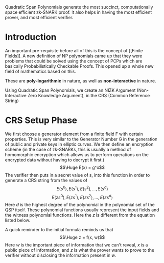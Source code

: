 Quadratic Span Polynomials generate the most succinct, computationally space efficient zk-SNARK proof. It also helps in having the most efficient prover, and most efficient verifier.
# Introduction
An important pre-requisite before all of this is the concept of [[Finite Fields]]. A new definition of NP polynomials came up that they were problems that could be solved using the concept of PCPs which are basically Probabilistically Checkable Proofs. This opened up a whole new field of mathematics based on this.

These are **poly-logarithmic** in nature, as well as **non-interactive** in nature.

Using Quadratic Span Polynomials, we create an NIZK Argument (Non-Interactive Zero Knowledge Argument), in the CRS (Common Reference String)
# CRS Setup Phase
We first choose a generator element from a finite field F with certain properties. This is very similar to the Generator Number G in the generation of public and private keys in elliptic curves. We then define an encryption scheme (in the case of zk-SNARKs, this is usually a method of homomorphic encryption which allows us to perform operations on the encrypted data without having to decrypt it first.)
$$\Huge E(x) = g^x$$
The verifier then puts in a secret value of s, into this function in order to generate a CRS string from the values of
$$E(s^0), E(s^1), E(s^2),\ldots,E(s^d)$$
$$E(zs^0), E(zs^1),E(zs^2), \ldots, E(zs^d)$$
Here $d$ is the highest degree of the polynomial in the polynomial set of the QSP itself. These polynomial functions usually represent the input fields and the witness polynomial functions. Here the $z$ is different from the equation listed below.

A quick reminder to the initial formula reminds us that 
$$\Huge z = f(x, w)$$
Here $w$ is the important piece of information that we can't reveal, $x$ is a public piece of information, and $z$ is what the prover wants to prove to the verifier without disclosing the information present in $w$.

